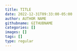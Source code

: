 ```yaml
---
title: TITLE
date: 2022-12-31T09:33:00-05:00
author: AUTHOR NAME
githubname: GITHUBNAME
categories: []
images: []
tags: []
type: regular
---
```


<!-- Start writing your content here  -->

